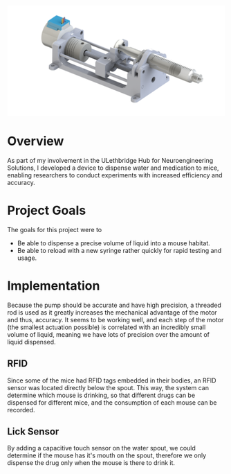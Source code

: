 ![](main.png)

# Overview
As part of my involvement in the ULethbridge Hub for Neuroengineering Solutions, I developed a device to dispense water and medication to mice, enabling researchers to conduct experiments with increased efficiency and accuracy.

# Project Goals
The goals for this project were to 
- Be able to dispense a precise volume of liquid into a mouse habitat.
- Be able to reload with a new syringe rather quickly for rapid testing and usage.

# Implementation
Because the pump should be accurate and have high precision, a threaded rod is used as it greatly increases the mechanical advantage of the motor and thus, accuracy. It seems to be working well, and each step of the motor (the smallest actuation possible) is correlated with an incredibly small volume of liquid, meaning we have lots of precision over the amount of liquid dispensed.

## RFID
Since some of the mice had RFID tags embedded in their bodies, an RFID sensor was located directly below the spout. This way, the system can determine which mouse is drinking, so that different drugs can be dispensed for different mice, and the consumption of each mouse can be recorded.

## Lick Sensor
By adding a capacitive touch sensor on the water spout, we could determine if the mouse has it's mouth on the spout, therefore we only dispense the drug only when the mouse is there to drink it.